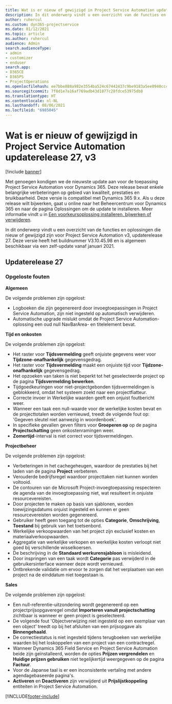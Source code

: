 ```yaml
---
title: Wat is er nieuw of gewijzigd in Project Service Automation updaterelease 27, v3
description: In dit onderwerp vindt u een overzicht van de functies en oplossingen die beschikbaar zijn voor Project Service Automation updaterelease 27, v3.
author: ruhercul
ms.custom: dyn365-projectservice
ms.date: 01/12/2021
ms.topic: article
ms.author: ruhercul
audience: Admin
search.audienceType:
- admin
- customizer
- enduser
search.app:
- D365CE
- D365PS
- ProjectOperations
ms.openlocfilehash: ee7bbe888a982e3554ba524c67442437c9be9183a5ee0940ccc3261b4a4992e7
ms.sourcegitcommit: 7f8d1e7a16af769adb43d1877c28fdce53975db8
ms.translationtype: HT
ms.contentlocale: nl-NL
ms.lasthandoff: 08/06/2021
ms.locfileid: "6985045"
---
```

# <a name="whats-new-or-changed-in-project-service-automation-update-release-27-v3"></a>Wat is er nieuw of gewijzigd in Project Service Automation updaterelease 27, v3

[!include [banner](../includes/psa-now-project-operations.md)]

Met genoegen kondigen we de nieuwste update aan voor de toepassing Project Service Automation voor Dynamics 365. Deze release bevat enkele belangrijke verbeteringen op gebied van kwaliteit, prestaties en bruikbaarheid. Deze versie is compatibel met Dynamics 365 9.x. Als u deze release wilt bijwerken, gaat u online naar het Beheercentrum voor Dynamics 365 en naar de pagina Oplossingen om de update te installeren. Meer informatie vindt u in [Een voorkeursoplossing installeren, bijwerken of verwijderen](/power-platform/admin/install-remove-preferred-solution).

In dit onderwerp vindt u een overzicht van de functies en oplossingen die nieuw of gewijzigd zijn voor Project Service Automation v3, updaterelease 27. Deze versie heeft het buildnummer V3.10.45.98 en is algemeen beschikbaar via een zelf-update vanaf januari 2021.

## <a name="update-release-27"></a>Updaterelease 27

### <a name="bug-fixes"></a>Opgeloste fouten

**Algemeen**

De volgende problemen zijn opgelost:

- Logboeken die zijn gegenereerd door invoegtoepassingen in Project Service Automation, zijn niet ingesteld op automatisch verwijderen.
- Automatische upgrade mislukt omdat de Project Service Automation-oplossing een oud null NavBarArea- en titelelement bevat.

**Tijd en onkosten**

De volgende problemen zijn opgelost:

- Het raster voor **Tijdsvermelding** geeft onjuiste gegevens weer voor **Tijdzone-onafhankelijk** gegevensgedrag.
- Het raster voor **Tijdsvermelding** maakt een onjuiste tijd voor **Tijdzone-onafhankelijk** gegevensgedrag.
- Het opzoeken van taken is niet beperkt tot het geselecteerde project op de pagina **Tijdsvermelding bewerken**.
- Tijdgoedkeuringen voor niet-projectgebonden tijdsvermeldingen is geblokkeerd, omdat het systeem zoekt naar een projectfiatteur.
- Correcte invoer in Werkelijke waarden geeft een onjuist foutbericht weer.
- Wanneer een taak een null-waarde voor de werkelijke kosten bevat en de projecttotalen worden vernieuwd, treedt de volgende fout op: 'Gegeven sleutel niet aanwezig in woordenboek'.
- In specifieke gevallen geven filters voor **Groeperen op** op de pagina **Projectschatting** geen onkostenramingen weer.
- **Zomertijd**-interval is niet correct voor tijdsvermeldingen.

**Projectbeheer**

De volgende problemen zijn opgelost:

- Verbeteringen in het cachegeheugen, waardoor de prestaties bij het laden van de pagina **Project** verbeteren.
- Verouderde bedrijfsregel waardoor projecttaken niet kunnen worden voltooid.
- De contouren van de Microsoft Project-invoegtoepassing respecteren de agenda van de invoegtoepassing niet, wat resulteert in onjuiste resourcevereisten.
- Door projecten te maken op basis van sjablonen, worden toewijzingsdatums onjuist ingesteld en kunnen er geen resourcevereisten worden gegenereerd.
- Gebruiker heeft geen toegang tot de opties **Categorie**, **Omschrijving**, **Toestand** bij gebruik van het toetsenbord.
- Werkelijke verkoopwaarden van het project zijn exclusief kosten en materiaalverkoopwaarden.
- Aggregatie van werkelijke verkopen en werkelijke kosten verloopt niet goed bij verschillende wisselkoersen.
- De beschrijving in de **Standaard werkurensjabloon** is misleidend.
- Door inspringen van een taak wordt **Categorie** pas verwijderd in de gebruikersinterface wanneer deze wordt vernieuwd.
- Ontbrekende validatie om ervoor te zorgen dat het verplaatsen van een project na de einddatum niet toegestaan is.

**Sales**

De volgende problemen zijn opgelost:

- Een null-referentie-uitzondering wordt gegenereerd op een projectprijsopgaveregel omdat **Importeren vanuit projectschatting** zichtbaar is wanneer er geen project is geselecteerd.
- De volgende fout 'Objectverwijzing niet ingesteld op een exemplaar van een object' treedt op bij het afsluiten van een prijsopgave als **Binnengehaald**.
- De correctiestatus is niet ingesteld tijdens terugboeken van werkelijke waarden bij het loskoppelen van een project van een contractregel.
- Wanneer Dynamics 365 Field Service en Project Service Automation beide zijn geïnstalleerd, worden de opties **Prijzen vergrendelen** en **Huidige prijzen gebruiken** niet tegelijkertijd weergegeven op de pagina **Factuur**.
- Voor de Japanse taal is er een inconsistente vertaling met andere agendagebaseerde pagina's.
- **Activeren** en **Deactiveren** zijn verwijderd uit **Prijslijstkoppeling** entiteiten in Project Service Automation.


[!INCLUDE[footer-include](../includes/footer-banner.md)]